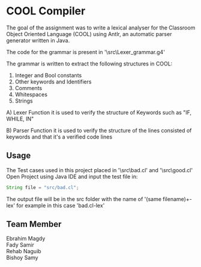 # COOL Compiler
The goal of the assignment was to write a lexical analyser for the Classroom Object Oriented Language (COOL) using Antlr, an automatic parser generator written in Java.

The code for the grammar is present in '\src\Lexer_grammar.g4'

The grammar is written to extract the following structures in COOL: 
1. Integer and Bool constants 
2. Other keywords and Identifiers 
3. Comments
4. Whitespaces
5. Strings

A) Lexer Function
it is used to verify the structure of Keywords such as "IF, WHILE, IN"

B) Parser Function
it is used to verify the structure of the lines consisted of keywords and that it's a verified code lines

## Usage
The Test cases used in this project placed in '\src\bad.cl' and '\src\good.cl' <br />
Open Project using Java IDE and input the test file in:
```java
String file = "src/bad.cl";
```
The output file will be in the src folder with the name of '(same filename)+-lex' for example in this case 'bad.cl-lex'

## Team Member
Ebrahim Magdy <br />
Fady Samir <br />
Rehab Naguib <br />
Bishoy Samy
